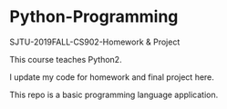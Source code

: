 # Python-Programming
SJTU-2019FALL-CS902-Homework & Project

This course teaches Python2. 

I update my code for homework and final project here.

This repo is a basic programming language application.

